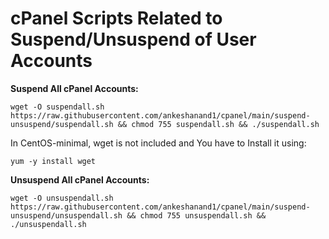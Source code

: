 # cPanel Scripts Related to Suspend/Unsuspend of User Accounts

**Suspend All cPanel Accounts:**
```
wget -O suspendall.sh https://raw.githubusercontent.com/ankeshanand1/cpanel/main/suspend-unsuspend/suspendall.sh && chmod 755 suspendall.sh && ./suspendall.sh
```
In CentOS-minimal, wget is not included and You have to Install it using:
```
yum -y install wget
```

**Unsuspend All cPanel Accounts:**
```
wget -O unsuspendall.sh https://raw.githubusercontent.com/ankeshanand1/cpanel/main/suspend-unsuspend/unsuspendall.sh && chmod 755 unsuspendall.sh && ./unsuspendall.sh
```
